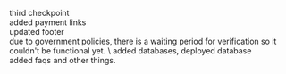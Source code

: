 third checkpoint \
added payment links \
updated footer \
due to government policies, there is a waiting period for verification so it couldn't be functional yet. \ 
added databases, deployed database \
added faqs and other things.
